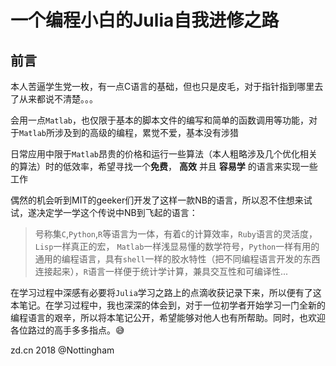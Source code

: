 # 一个编程小白的Julia自我进修之路

## 前言
本人苦逼学生党一枚，有一点C语言的基础，但也只是皮毛，对于指针指到哪里去了从来都说不清楚。。。

会用一点`Matlab`，也仅限于基本的脚本文件的编写和简单的函数调用等功能，对于`Matlab`所涉及到的高级的编程，累觉不爱，基本没有涉猎

日常应用中限于`Matlab`昂贵的价格和运行一些算法（本人粗略涉及几个优化相关的算法）时的低效率，希望寻找一个**免费**， **高效** 并且 **容易学** 的语言来实现一些工作

偶然的机会听到MIT的geeker们开发了这样一款NB的语言，所以忍不住想来试试，遂决定学一学这个传说中NB到飞起的语言：
> 号称集`C`,`Python`,`R`等语言为一体，有着`C`的计算效率，`Ruby`语言的灵活度，`Lisp`一样真正的宏，
`Matlab`一样浅显易懂的数学符号，`Python`一样有用的通用的编程语言，具有`shell`一样的胶水特性（把不同编程语言开发的东西连接起来），`R`语言一样便于统计学计算，兼具交互性和可编译性...

在学习过程中深感有必要将`Julia`学习之路上的点滴收获记录下来，所以便有了这本笔记。在学习过程中，我也深深的体会到，对于一位初学者开始学习一门全新的编程语言的艰辛，所以将本笔记公开，希望能够对他人也有所帮助。同时，也欢迎各位路过的高手多多指点。😅

zd.cn
2018
@Nottingham
